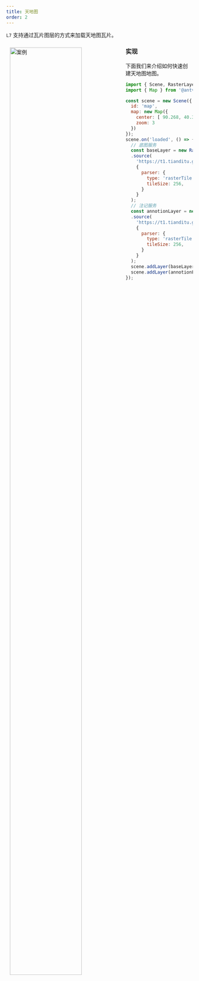 ```yaml
---
title: 天地图
order: 2
---
```


`L7` 支持通过瓦片图层的方式来加载天地图瓦片。

<div>
  <div style="width:60%;float:left; margin: 10px;">
    <img  width="80%" alt="案例" src='https://mdn.alipayobjects.com/huamei_qa8qxu/afts/img/A*2_vQT6N8Ug8AAAAAAAAAAAAADmJ7AQ/original'>
  </div>
</div>

### 实现

下面我们来介绍如何快速创建天地图地图。

```js
import { Scene, RasterLayer } from '@antv/l7';
import { Map } from '@antv/l7-maps';

const scene = new Scene({
  id: 'map',
  map: new Map({
    center: [ 90.268, 40.3628 ],
    zoom: 3
  })
});
scene.on('loaded', () => {
  // 底图服务
  const baseLayer = new RasterLayer({ zIndex: 1 });
  .source(
    'https://t1.tianditu.gov.cn/DataServer?T=vec_w&X={x}&Y={y}&L={z}&tk=6557fd8a19b09d6e91ae6abf9d13ccbd',
    {
      parser: {
        type: 'rasterTile',
        tileSize: 256,
      }
    }
  );
  // 注记服务
  const annotionLayer = new RasterLayer({ zIndex: 2 });
  .source(
    'https://t1.tianditu.gov.cn/DataServer?T=cva_w&X={x}&Y={y}&L={z}&tk=6557fd8a19b09d6e91ae6abf9d13ccbd',
    {
      parser: {
        type: 'rasterTile',
        tileSize: 256,
      }
    }
  );
  scene.addLayer(baseLayer);
  scene.addLayer(annotionLayer);
});

```